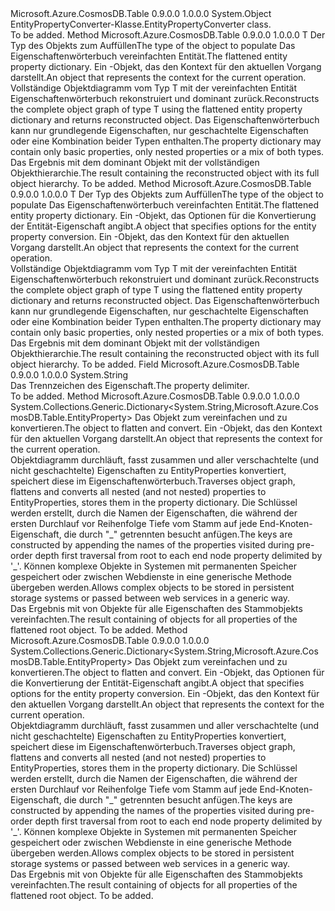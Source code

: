 <Type Name="EntityPropertyConverter" FullName="Microsoft.Azure.CosmosDB.Table.EntityPropertyConverter">
  <TypeSignature Language="C#" Value="public static class EntityPropertyConverter" />
  <TypeSignature Language="ILAsm" Value=".class public auto ansi abstract sealed beforefieldinit EntityPropertyConverter extends System.Object" />
  <TypeSignature Language="DocId" Value="T:Microsoft.Azure.CosmosDB.Table.EntityPropertyConverter" />
  <TypeSignature Language="VB.NET" Value="Public Class EntityPropertyConverter" />
  <TypeSignature Language="F#" Value="type EntityPropertyConverter = class" />
  <AssemblyInfo>
    <AssemblyName>Microsoft.Azure.CosmosDB.Table</AssemblyName>
    <AssemblyVersion>0.9.0.0</AssemblyVersion>
    <AssemblyVersion>1.0.0.0</AssemblyVersion>
  </AssemblyInfo>
  <Base>
    <BaseTypeName>System.Object</BaseTypeName>
  </Base>
  <Interfaces />
  <Docs>
    <summary>
            <span data-ttu-id="fed02-101">EntityPropertyConverter-Klasse.</span><span class="sxs-lookup"><span data-stu-id="fed02-101">EntityPropertyConverter class.</span></span>
            </summary>
    <remarks>To be added.</remarks>
  </Docs>
  <Members>
    <Member MemberName="ConvertBack&lt;T&gt;">
      <MemberSignature Language="C#" Value="public static T ConvertBack&lt;T&gt; (System.Collections.Generic.IDictionary&lt;string,Microsoft.Azure.CosmosDB.Table.EntityProperty&gt; flattenedEntityProperties, Microsoft.Azure.Storage.OperationContext operationContext);" />
      <MemberSignature Language="ILAsm" Value=".method public static hidebysig !!T ConvertBack&lt;T&gt;(class System.Collections.Generic.IDictionary`2&lt;string, class Microsoft.Azure.CosmosDB.Table.EntityProperty&gt; flattenedEntityProperties, class Microsoft.Azure.Storage.OperationContext operationContext) cil managed" />
      <MemberSignature Language="DocId" Value="M:Microsoft.Azure.CosmosDB.Table.EntityPropertyConverter.ConvertBack``1(System.Collections.Generic.IDictionary{System.String,Microsoft.Azure.CosmosDB.Table.EntityProperty},Microsoft.Azure.Storage.OperationContext)" />
      <MemberSignature Language="F#" Value="static member ConvertBack : System.Collections.Generic.IDictionary&lt;string, Microsoft.Azure.CosmosDB.Table.EntityProperty&gt; * Microsoft.Azure.Storage.OperationContext -&gt; 'T" Usage="Microsoft.Azure.CosmosDB.Table.EntityPropertyConverter.ConvertBack (flattenedEntityProperties, operationContext)" />
      <MemberType>Method</MemberType>
      <AssemblyInfo>
        <AssemblyName>Microsoft.Azure.CosmosDB.Table</AssemblyName>
        <AssemblyVersion>0.9.0.0</AssemblyVersion>
        <AssemblyVersion>1.0.0.0</AssemblyVersion>
      </AssemblyInfo>
      <ReturnValue>
        <ReturnType>T</ReturnType>
      </ReturnValue>
      <TypeParameters>
        <TypeParameter Name="T" />
      </TypeParameters>
      <Parameters>
        <Parameter Name="flattenedEntityProperties" Type="System.Collections.Generic.IDictionary&lt;System.String,Microsoft.Azure.CosmosDB.Table.EntityProperty&gt;" />
        <Parameter Name="operationContext" Type="Microsoft.Azure.Storage.OperationContext" />
      </Parameters>
      <Docs>
        <typeparam name="T"><span data-ttu-id="fed02-102">Der Typ des Objekts zum Auffüllen</span><span class="sxs-lookup"><span data-stu-id="fed02-102">The type of the object to populate</span></span></typeparam>
        <param name="flattenedEntityProperties"><span data-ttu-id="fed02-103">Das Eigenschaftenwörterbuch vereinfachten Entität.</span><span class="sxs-lookup"><span data-stu-id="fed02-103">The flattened entity property dictionary.</span></span></param>
        <param name="operationContext"><span data-ttu-id="fed02-104">Ein <see cref="T:Microsoft.Azure.Storage.OperationContext" /> -Objekt, das den Kontext für den aktuellen Vorgang darstellt.</span><span class="sxs-lookup"><span data-stu-id="fed02-104">An <see cref="T:Microsoft.Azure.Storage.OperationContext" /> object that represents the context for the current operation.</span></span></param>
        <summary>
            <span data-ttu-id="fed02-105">Vollständige Objektdiagramm vom Typ T mit der vereinfachten Entität Eigenschaftenwörterbuch rekonstruiert und dominant zurück.</span><span class="sxs-lookup"><span data-stu-id="fed02-105">Reconstructs the complete object graph of type T using the flattened entity property dictionary and returns reconstructed object.</span></span>
            <span data-ttu-id="fed02-106">Das Eigenschaftenwörterbuch kann nur grundlegende Eigenschaften, nur geschachtelte Eigenschaften oder eine Kombination beider Typen enthalten.</span><span class="sxs-lookup"><span data-stu-id="fed02-106">The property dictionary may contain only basic properties, only nested properties or a mix of both types.</span></span>
            </summary>
        <returns><span data-ttu-id="fed02-107">Das Ergebnis mit dem dominant Objekt mit der vollständigen Objekthierarchie.</span><span class="sxs-lookup"><span data-stu-id="fed02-107">The result containing the reconstructed object with its full object hierarchy.</span></span></returns>
        <remarks>To be added.</remarks>
      </Docs>
    </Member>
    <Member MemberName="ConvertBack&lt;T&gt;">
      <MemberSignature Language="C#" Value="public static T ConvertBack&lt;T&gt; (System.Collections.Generic.IDictionary&lt;string,Microsoft.Azure.CosmosDB.Table.EntityProperty&gt; flattenedEntityProperties, Microsoft.Azure.CosmosDB.Table.EntityPropertyConverterOptions entityPropertyConverterOptions, Microsoft.Azure.Storage.OperationContext operationContext);" />
      <MemberSignature Language="ILAsm" Value=".method public static hidebysig !!T ConvertBack&lt;T&gt;(class System.Collections.Generic.IDictionary`2&lt;string, class Microsoft.Azure.CosmosDB.Table.EntityProperty&gt; flattenedEntityProperties, class Microsoft.Azure.CosmosDB.Table.EntityPropertyConverterOptions entityPropertyConverterOptions, class Microsoft.Azure.Storage.OperationContext operationContext) cil managed" />
      <MemberSignature Language="DocId" Value="M:Microsoft.Azure.CosmosDB.Table.EntityPropertyConverter.ConvertBack``1(System.Collections.Generic.IDictionary{System.String,Microsoft.Azure.CosmosDB.Table.EntityProperty},Microsoft.Azure.CosmosDB.Table.EntityPropertyConverterOptions,Microsoft.Azure.Storage.OperationContext)" />
      <MemberSignature Language="F#" Value="static member ConvertBack : System.Collections.Generic.IDictionary&lt;string, Microsoft.Azure.CosmosDB.Table.EntityProperty&gt; * Microsoft.Azure.CosmosDB.Table.EntityPropertyConverterOptions * Microsoft.Azure.Storage.OperationContext -&gt; 'T" Usage="Microsoft.Azure.CosmosDB.Table.EntityPropertyConverter.ConvertBack (flattenedEntityProperties, entityPropertyConverterOptions, operationContext)" />
      <MemberType>Method</MemberType>
      <AssemblyInfo>
        <AssemblyName>Microsoft.Azure.CosmosDB.Table</AssemblyName>
        <AssemblyVersion>0.9.0.0</AssemblyVersion>
        <AssemblyVersion>1.0.0.0</AssemblyVersion>
      </AssemblyInfo>
      <ReturnValue>
        <ReturnType>T</ReturnType>
      </ReturnValue>
      <TypeParameters>
        <TypeParameter Name="T" />
      </TypeParameters>
      <Parameters>
        <Parameter Name="flattenedEntityProperties" Type="System.Collections.Generic.IDictionary&lt;System.String,Microsoft.Azure.CosmosDB.Table.EntityProperty&gt;" />
        <Parameter Name="entityPropertyConverterOptions" Type="Microsoft.Azure.CosmosDB.Table.EntityPropertyConverterOptions" />
        <Parameter Name="operationContext" Type="Microsoft.Azure.Storage.OperationContext" />
      </Parameters>
      <Docs>
        <typeparam name="T"><span data-ttu-id="fed02-108">Der Typ des Objekts zum Auffüllen</span><span class="sxs-lookup"><span data-stu-id="fed02-108">The type of the object to populate</span></span></typeparam>
        <param name="flattenedEntityProperties"><span data-ttu-id="fed02-109">Das Eigenschaftenwörterbuch vereinfachten Entität.</span><span class="sxs-lookup"><span data-stu-id="fed02-109">The flattened entity property dictionary.</span></span></param>
        <param name="entityPropertyConverterOptions"><span data-ttu-id="fed02-110">Ein <see cref="T:Microsoft.Azure.CosmosDB.Table.EntityPropertyConverterOptions" /> -Objekt, das Optionen für die Konvertierung der Entität-Eigenschaft angibt.</span><span class="sxs-lookup"><span data-stu-id="fed02-110">A <see cref="T:Microsoft.Azure.CosmosDB.Table.EntityPropertyConverterOptions" /> object that specifies options for the entity property conversion.</span></span></param>
        <param name="operationContext"><span data-ttu-id="fed02-111">Ein <see cref="T:Microsoft.Azure.Storage.OperationContext" /> -Objekt, das den Kontext für den aktuellen Vorgang darstellt.</span><span class="sxs-lookup"><span data-stu-id="fed02-111">An <see cref="T:Microsoft.Azure.Storage.OperationContext" /> object that represents the context for the current operation.</span></span></param>
        <summary>
            <span data-ttu-id="fed02-112">Vollständige Objektdiagramm vom Typ T mit der vereinfachten Entität Eigenschaftenwörterbuch rekonstruiert und dominant zurück.</span><span class="sxs-lookup"><span data-stu-id="fed02-112">Reconstructs the complete object graph of type T using the flattened entity property dictionary and returns reconstructed object.</span></span>
            <span data-ttu-id="fed02-113">Das Eigenschaftenwörterbuch kann nur grundlegende Eigenschaften, nur geschachtelte Eigenschaften oder eine Kombination beider Typen enthalten.</span><span class="sxs-lookup"><span data-stu-id="fed02-113">The property dictionary may contain only basic properties, only nested properties or a mix of both types.</span></span>
            </summary>
        <returns><span data-ttu-id="fed02-114">Das Ergebnis mit dem dominant Objekt mit der vollständigen Objekthierarchie.</span><span class="sxs-lookup"><span data-stu-id="fed02-114">The result containing the reconstructed object with its full object hierarchy.</span></span></returns>
        <remarks>To be added.</remarks>
      </Docs>
    </Member>
    <Member MemberName="DefaultPropertyNameDelimiter">
      <MemberSignature Language="C#" Value="public const string DefaultPropertyNameDelimiter;" />
      <MemberSignature Language="ILAsm" Value=".field public static literal string DefaultPropertyNameDelimiter" />
      <MemberSignature Language="DocId" Value="F:Microsoft.Azure.CosmosDB.Table.EntityPropertyConverter.DefaultPropertyNameDelimiter" />
      <MemberSignature Language="VB.NET" Value="Public Const DefaultPropertyNameDelimiter As String " />
      <MemberSignature Language="F#" Value="val mutable DefaultPropertyNameDelimiter : string" Usage="Microsoft.Azure.CosmosDB.Table.EntityPropertyConverter.DefaultPropertyNameDelimiter" />
      <MemberType>Field</MemberType>
      <AssemblyInfo>
        <AssemblyName>Microsoft.Azure.CosmosDB.Table</AssemblyName>
        <AssemblyVersion>0.9.0.0</AssemblyVersion>
        <AssemblyVersion>1.0.0.0</AssemblyVersion>
      </AssemblyInfo>
      <ReturnValue>
        <ReturnType>System.String</ReturnType>
      </ReturnValue>
      <Docs>
        <summary>
            <span data-ttu-id="fed02-115">Das Trennzeichen des Eigenschaft.</span><span class="sxs-lookup"><span data-stu-id="fed02-115">The property delimiter.</span></span>
            </summary>
        <remarks>To be added.</remarks>
      </Docs>
    </Member>
    <Member MemberName="Flatten">
      <MemberSignature Language="C#" Value="public static System.Collections.Generic.Dictionary&lt;string,Microsoft.Azure.CosmosDB.Table.EntityProperty&gt; Flatten (object root, Microsoft.Azure.Storage.OperationContext operationContext);" />
      <MemberSignature Language="ILAsm" Value=".method public static hidebysig class System.Collections.Generic.Dictionary`2&lt;string, class Microsoft.Azure.CosmosDB.Table.EntityProperty&gt; Flatten(object root, class Microsoft.Azure.Storage.OperationContext operationContext) cil managed" />
      <MemberSignature Language="DocId" Value="M:Microsoft.Azure.CosmosDB.Table.EntityPropertyConverter.Flatten(System.Object,Microsoft.Azure.Storage.OperationContext)" />
      <MemberSignature Language="F#" Value="static member Flatten : obj * Microsoft.Azure.Storage.OperationContext -&gt; System.Collections.Generic.Dictionary&lt;string, Microsoft.Azure.CosmosDB.Table.EntityProperty&gt;" Usage="Microsoft.Azure.CosmosDB.Table.EntityPropertyConverter.Flatten (root, operationContext)" />
      <MemberType>Method</MemberType>
      <AssemblyInfo>
        <AssemblyName>Microsoft.Azure.CosmosDB.Table</AssemblyName>
        <AssemblyVersion>0.9.0.0</AssemblyVersion>
        <AssemblyVersion>1.0.0.0</AssemblyVersion>
      </AssemblyInfo>
      <ReturnValue>
        <ReturnType>System.Collections.Generic.Dictionary&lt;System.String,Microsoft.Azure.CosmosDB.Table.EntityProperty&gt;</ReturnType>
      </ReturnValue>
      <Parameters>
        <Parameter Name="root" Type="System.Object" />
        <Parameter Name="operationContext" Type="Microsoft.Azure.Storage.OperationContext" />
      </Parameters>
      <Docs>
        <param name="root"><span data-ttu-id="fed02-116">Das Objekt zum vereinfachen und zu konvertieren.</span><span class="sxs-lookup"><span data-stu-id="fed02-116">The object to flatten and convert.</span></span></param>
        <param name="operationContext"><span data-ttu-id="fed02-117">Ein <see cref="T:Microsoft.Azure.Storage.OperationContext" /> -Objekt, das den Kontext für den aktuellen Vorgang darstellt.</span><span class="sxs-lookup"><span data-stu-id="fed02-117">An <see cref="T:Microsoft.Azure.Storage.OperationContext" /> object that represents the context for the current operation.</span></span></param>
        <summary>
            <span data-ttu-id="fed02-118">Objektdiagramm durchläuft, fasst zusammen und aller verschachtelte (und nicht geschachtelte) Eigenschaften zu EntityProperties konvertiert, speichert diese im Eigenschaftenwörterbuch.</span><span class="sxs-lookup"><span data-stu-id="fed02-118">Traverses object graph, flattens and converts all nested (and not nested) properties to EntityProperties, stores them in the property dictionary.</span></span>
            <span data-ttu-id="fed02-119">Die Schlüssel werden erstellt, durch die Namen der Eigenschaften, die während der ersten Durchlauf vor Reihenfolge Tiefe vom Stamm auf jede End-Knoten-Eigenschaft, die durch "_" getrennten besucht anfügen.</span><span class="sxs-lookup"><span data-stu-id="fed02-119">The keys are constructed by appending the names of the properties visited during pre-order depth first traversal from root to each end node property delimited by '_'.</span></span>
            <span data-ttu-id="fed02-120">Können komplexe Objekte in Systemen mit permanenten Speicher gespeichert oder zwischen Webdienste in eine generische Methode übergeben werden.</span><span class="sxs-lookup"><span data-stu-id="fed02-120">Allows complex objects to be stored in persistent storage systems or passed between web services in a generic way.</span></span>
            </summary>
        <returns><span data-ttu-id="fed02-121">Das Ergebnis mit <see cref="T:System.Collections.Generic.IDictionary`2" /> von <see cref="T:Microsoft.Azure.CosmosDB.Table.EntityProperty" /> Objekte für alle Eigenschaften des Stammobjekts vereinfachten.</span><span class="sxs-lookup"><span data-stu-id="fed02-121">The result containing <see cref="T:System.Collections.Generic.IDictionary`2" /> of <see cref="T:Microsoft.Azure.CosmosDB.Table.EntityProperty" /> objects for all properties of the flattened root object.</span></span></returns>
        <remarks>To be added.</remarks>
      </Docs>
    </Member>
    <Member MemberName="Flatten">
      <MemberSignature Language="C#" Value="public static System.Collections.Generic.Dictionary&lt;string,Microsoft.Azure.CosmosDB.Table.EntityProperty&gt; Flatten (object root, Microsoft.Azure.CosmosDB.Table.EntityPropertyConverterOptions entityPropertyConverterOptions, Microsoft.Azure.Storage.OperationContext operationContext);" />
      <MemberSignature Language="ILAsm" Value=".method public static hidebysig class System.Collections.Generic.Dictionary`2&lt;string, class Microsoft.Azure.CosmosDB.Table.EntityProperty&gt; Flatten(object root, class Microsoft.Azure.CosmosDB.Table.EntityPropertyConverterOptions entityPropertyConverterOptions, class Microsoft.Azure.Storage.OperationContext operationContext) cil managed" />
      <MemberSignature Language="DocId" Value="M:Microsoft.Azure.CosmosDB.Table.EntityPropertyConverter.Flatten(System.Object,Microsoft.Azure.CosmosDB.Table.EntityPropertyConverterOptions,Microsoft.Azure.Storage.OperationContext)" />
      <MemberSignature Language="F#" Value="static member Flatten : obj * Microsoft.Azure.CosmosDB.Table.EntityPropertyConverterOptions * Microsoft.Azure.Storage.OperationContext -&gt; System.Collections.Generic.Dictionary&lt;string, Microsoft.Azure.CosmosDB.Table.EntityProperty&gt;" Usage="Microsoft.Azure.CosmosDB.Table.EntityPropertyConverter.Flatten (root, entityPropertyConverterOptions, operationContext)" />
      <MemberType>Method</MemberType>
      <AssemblyInfo>
        <AssemblyName>Microsoft.Azure.CosmosDB.Table</AssemblyName>
        <AssemblyVersion>0.9.0.0</AssemblyVersion>
        <AssemblyVersion>1.0.0.0</AssemblyVersion>
      </AssemblyInfo>
      <ReturnValue>
        <ReturnType>System.Collections.Generic.Dictionary&lt;System.String,Microsoft.Azure.CosmosDB.Table.EntityProperty&gt;</ReturnType>
      </ReturnValue>
      <Parameters>
        <Parameter Name="root" Type="System.Object" />
        <Parameter Name="entityPropertyConverterOptions" Type="Microsoft.Azure.CosmosDB.Table.EntityPropertyConverterOptions" />
        <Parameter Name="operationContext" Type="Microsoft.Azure.Storage.OperationContext" />
      </Parameters>
      <Docs>
        <param name="root"><span data-ttu-id="fed02-122">Das Objekt zum vereinfachen und zu konvertieren.</span><span class="sxs-lookup"><span data-stu-id="fed02-122">The object to flatten and convert.</span></span></param>
        <param name="entityPropertyConverterOptions"><span data-ttu-id="fed02-123">Ein <see cref="T:Microsoft.Azure.CosmosDB.Table.EntityPropertyConverterOptions" /> -Objekt, das Optionen für die Konvertierung der Entität-Eigenschaft angibt.</span><span class="sxs-lookup"><span data-stu-id="fed02-123">A <see cref="T:Microsoft.Azure.CosmosDB.Table.EntityPropertyConverterOptions" /> object that specifies options for the entity property conversion.</span></span></param>
        <param name="operationContext"><span data-ttu-id="fed02-124">Ein <see cref="T:Microsoft.Azure.Storage.OperationContext" /> -Objekt, das den Kontext für den aktuellen Vorgang darstellt.</span><span class="sxs-lookup"><span data-stu-id="fed02-124">An <see cref="T:Microsoft.Azure.Storage.OperationContext" /> object that represents the context for the current operation.</span></span></param>
        <summary>
            <span data-ttu-id="fed02-125">Objektdiagramm durchläuft, fasst zusammen und aller verschachtelte (und nicht geschachtelte) Eigenschaften zu EntityProperties konvertiert, speichert diese im Eigenschaftenwörterbuch.</span><span class="sxs-lookup"><span data-stu-id="fed02-125">Traverses object graph, flattens and converts all nested (and not nested) properties to EntityProperties, stores them in the property dictionary.</span></span>
            <span data-ttu-id="fed02-126">Die Schlüssel werden erstellt, durch die Namen der Eigenschaften, die während der ersten Durchlauf vor Reihenfolge Tiefe vom Stamm auf jede End-Knoten-Eigenschaft, die durch "_" getrennten besucht anfügen.</span><span class="sxs-lookup"><span data-stu-id="fed02-126">The keys are constructed by appending the names of the properties visited during pre-order depth first traversal from root to each end node property delimited by '_'.</span></span>
            <span data-ttu-id="fed02-127">Können komplexe Objekte in Systemen mit permanenten Speicher gespeichert oder zwischen Webdienste in eine generische Methode übergeben werden.</span><span class="sxs-lookup"><span data-stu-id="fed02-127">Allows complex objects to be stored in persistent storage systems or passed between web services in a generic way.</span></span>
            </summary>
        <returns><span data-ttu-id="fed02-128">Das Ergebnis mit <see cref="T:System.Collections.Generic.IDictionary`2" /> von <see cref="T:Microsoft.Azure.CosmosDB.Table.EntityProperty" /> Objekte für alle Eigenschaften des Stammobjekts vereinfachten.</span><span class="sxs-lookup"><span data-stu-id="fed02-128">The result containing <see cref="T:System.Collections.Generic.IDictionary`2" /> of <see cref="T:Microsoft.Azure.CosmosDB.Table.EntityProperty" /> objects for all properties of the flattened root object.</span></span></returns>
        <remarks>To be added.</remarks>
      </Docs>
    </Member>
  </Members>
</Type>